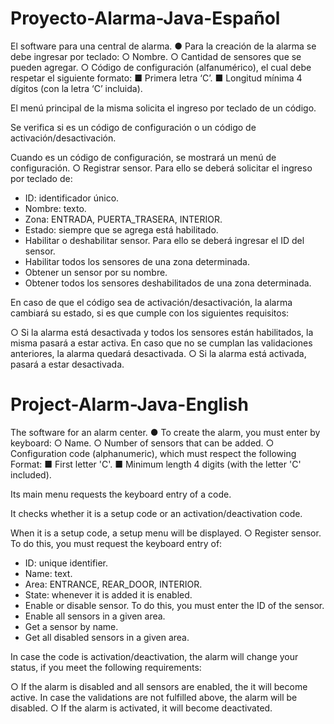 # Proyecto-Alarma-Java-Español
El software para una central de alarma. 
● Para la creación de la alarma se debe ingresar por teclado:
○ Nombre.
○ Cantidad de sensores que se pueden agregar.
○ Código de configuración (alfanumérico), el cual debe respetar el siguiente
formato:
■ Primera letra ‘C’.
■ Longitud mínima 4 dígitos (con la letra ‘C’ incluida).

El menú principal de la misma solicita el ingreso por teclado de un código. 

Se verifica si es un código de configuración o un código de activación/desactivación.

Cuando es un código de configuración, se mostrará un menú de configuración. 
○ Registrar sensor. Para ello se deberá solicitar el ingreso por teclado de:
- ID: identificador único.
- Nombre: texto.
- Zona: ENTRADA, PUERTA_TRASERA, INTERIOR.
- Estado: siempre que se agrega está habilitado.
- Habilitar o deshabilitar sensor. Para ello se deberá ingresar el ID del
sensor.
- Habilitar todos los sensores de una zona determinada.
- Obtener un sensor por su nombre.
- Obtener todos los sensores deshabilitados de una zona determinada.

En caso de que el código sea de activación/desactivación, la alarma
cambiará su estado, si es que cumple con los siguientes requisitos: 

○ Si la alarma está desactivada y todos los sensores están habilitados, la
misma pasará a estar activa. En caso que no se cumplan las validaciones
anteriores, la alarma quedará desactivada.
○ Si la alarma está activada, pasará a estar desactivada.



# Project-Alarm-Java-English
The software for an alarm center.
● To create the alarm, you must enter by keyboard:
○ Name.
○ Number of sensors that can be added.
○ Configuration code (alphanumeric), which must respect the following
Format:
■ First letter 'C'.
■ Minimum length 4 digits (with the letter 'C' included).

Its main menu requests the keyboard entry of a code.

It checks whether it is a setup code or an activation/deactivation code.

When it is a setup code, a setup menu will be displayed.
○ Register sensor. To do this, you must request the keyboard entry of:
- ID: unique identifier.
- Name: text.
- Area: ENTRANCE, REAR_DOOR, INTERIOR.
- State: whenever it is added it is enabled.
- Enable or disable sensor. To do this, you must enter the ID of the
sensor.
- Enable all sensors in a given area.
- Get a sensor by name.
- Get all disabled sensors in a given area.

In case the code is activation/deactivation, the alarm
will change your status, if you meet the following requirements:

○ If the alarm is disabled and all sensors are enabled, the
it will become active. In case the validations are not fulfilled
above, the alarm will be disabled.
○ If the alarm is activated, it will become deactivated.
